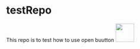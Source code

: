 # testRepo
This repo is to test how to use open buutton
[<img src="http://cloud.blobcity.net/assets/images/badge.png" height="50" style="margin-bottom:-15px" />](http://cloud.blobcity.net/#/ps/shared-cloudbook/9aee071c-4621-401b-ac0f-c53c9d6ce613)

